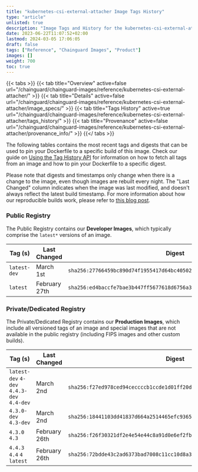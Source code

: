```yaml
---
title: "kubernetes-csi-external-attacher Image Tags History"
type: "article"
unlisted: true
description: "Image Tags and History for the kubernetes-csi-external-attacher Chainguard Image"
date: 2023-06-22T11:07:52+02:00
lastmod: 2024-03-05 17:06:05
draft: false
tags: ["Reference", "Chainguard Images", "Product"]
images: []
weight: 700
toc: true
---
```


{{< tabs >}}
{{< tab title="Overview" active=false url="/chainguard/chainguard-images/reference/kubernetes-csi-external-attacher/" >}}
{{< tab title="Details" active=false url="/chainguard/chainguard-images/reference/kubernetes-csi-external-attacher/image_specs/" >}}
{{< tab title="Tags History" active=true url="/chainguard/chainguard-images/reference/kubernetes-csi-external-attacher/tags_history/" >}}
{{< tab title="Provenance" active=false url="/chainguard/chainguard-images/reference/kubernetes-csi-external-attacher/provenance_info/" >}}
{{</ tabs >}}

The following tables contains the most recent tags and digests that can be used to pin your Dockerfile to a specific build of this image. Check our guide on [Using the Tag History API](/chainguard/chainguard-images/using-the-tag-history-api/) for information on how to fetch all tags from an image and how to pin your Dockerfile to a specific digest.

Please note that digests and timestamps only change when there is a change to the image, even though images are rebuilt every night. The "Last Changed" column indicates when the image was last modified, and doesn't always reflect the latest build timestamp. For more information about how our reproducible builds work, please refer to [this blog post](https://www.chainguard.dev/unchained/reproducing-chainguards-reproducible-image-builds).

### Public Registry
The Public Registry contains our **Developer Images**, which typically comprise the `latest*` versions of an image.

| Tag (s)       | Last Changed  | Digest                                                                    |
|---------------|---------------|---------------------------------------------------------------------------|
|  `latest-dev` | March 1st     | `sha256:27766459bc890d74f1955417d64bc40502f57d6d63d811d910cfad444aeb8619` |
|  `latest`     | February 27th | `sha256:ed4baccfe7bae3b447ff5677618d6756a300b95180761361d625eaef8bd7fdf3` |


### Private/Dedicated Registry
The Private/Dedicated Registry contains our **Production Images**, which include all versioned tags of an image and special images that are not available in the public registry (including FIPS images and other custom builds).

| Tag (s)                                     | Last Changed  | Digest                                                                    |
|---------------------------------------------|---------------|---------------------------------------------------------------------------|
|  `latest-dev` `4-dev` `4.4.3-dev` `4.4-dev` | March 2nd     | `sha256:f27ed978ced94ceccccb1ccde1d01ff20d5943db92ab4cf06a341fab4a5c0a32` |
|  `4.3.0-dev` `4.3-dev`                      | March 2nd     | `sha256:18441103dd41837d664a2514465efc93651d7fd3298666d5f15e7c416720adcc` |
|  `4.3.0` `4.3`                              | February 26th | `sha256:f26f30321df2e4e54e44c8a91d0e6ef2fbe3f3205d8122ab724d622302ae08a9` |
|  `4.4.3` `4.4` `4` `latest`                 | February 26th | `sha256:72bdde43c2ad6373bad7008c11cc10d8a38f6df0b54c8d5b3e7946cbecd4df55` |

